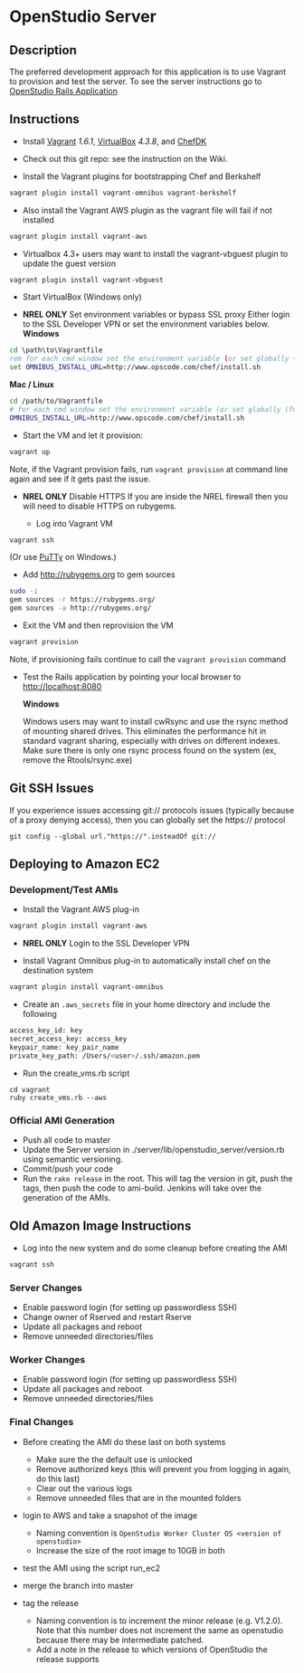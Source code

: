 # OpenStudio Server

## Description
The preferred development approach for this application is to use Vagrant to provision and test the server.  To see the server instructions go to [OpenStudio Rails Application](./openstudio-server/README.md)

## Instructions

- Install [Vagrant] *1.6.1*, [VirtualBox] *4.3.8*, and [ChefDK]
 
[Vagrant]: http://www.vagrantup.com/ "Vagrant"
[VirtualBox]: https://www.virtualbox.org/ "VirtualBox"
[ChefDK]: https://downloads.getchef.com/chef-dk/ "ChefDK"

- Check out this git repo: see the instruction on the Wiki.  

- Install the Vagrant plugins for bootstrapping Chef and Berkshelf

```sh
vagrant plugin install vagrant-omnibus vagrant-berkshelf
```

- Also install the Vagrant AWS plugin as the vagrant file will fail if not installed

```sh
vagrant plugin install vagrant-aws
```

- Virtualbox 4.3+ users may want to install the vagrant-vbguest plugin to update the guest version

```sh
vagrant plugin install vagrant-vbguest
```

- Start VirtualBox (Windows only)

- **NREL ONLY** Set environment variables or bypass SSL proxy
Either login to the SSL Developer VPN or set the environment variables below.
  **Windows**  
```bat
cd \path\to\Vagrantfile
rem for each cmd window set the environment variable (or set globally (for NREL only)
set OMNIBUS_INSTALL_URL=http://www.opscode.com/chef/install.sh

```
  **Mac / Linux**  
```sh
cd /path/to/Vagrantfile
# for each cmd window set the environment variable (or set globally (for NREL only)
OMNIBUS_INSTALL_URL=http://www.opscode.com/chef/install.sh
```

- Start the VM and let it provision:  
```sh
vagrant up
```
  Note, if the Vagrant provision fails, run `vagrant provision` at command line again and see if it gets past the issue.

- **NREL ONLY** Disable HTTPS
If you are inside the NREL firewall then you will need to disable HTTPS on rubygems.

  - Log into Vagrant VM  

```sh
vagrant ssh
```

  (Or use [PuTTy](http://stackoverflow.com/questions/9885108/ssh-to-vagrant-box-in-windows) on Windows.)

- Add http://rubygems.org to gem sources

```sh
sudo -i
gem sources -r https://rubygems.org/
gem sources -a http://rubygems.org/
```

- Exit the VM and then reprovision the VM

```sh
vagrant provision
```

  Note, if provisioning fails continue to call the `vagrant provision` command

- Test the Rails application by pointing your local browser to [http://localhost:8080](http://localhost:8080)


  **Windows**  

  Windows users may want to install cwRsync and use the rsync method of mounting shared drives.
  This eliminates the performance hit in standard vagrant sharing, especially with drives on different indexes.
  Make sure there is only one rsync process found on the system (ex, remove the Rtools/rsync.exe)

## Git SSH Issues

If you experience issues accessing git:// protocols issues (typically because of a proxy denying access), then you can globally set the https:// protocol

```
git config --global url."https://".insteadOf git://
```

## Deploying to Amazon EC2

### Development/Test AMIs

- Install the Vagrant AWS plug-in

```sh
vagrant plugin install vagrant-aws
```

- **NREL ONLY** Login to the SSL Developer VPN

- Install Vagrant Omnibus plug-in to automatically install chef on the destination system

```sh
vagrant plugin install vagrant-omnibus
```

- Create an `.aws_secrets` file in your home directory and include the following

```sh
access_key_id: key
secret_access_key: access_key
keypair_name: key_pair_name
private_key_path: /Users/<user>/.ssh/amazon.pem
```

- Run the create_vms.rb script

```
cd vagrant
ruby create_vms.rb --aws
```

### Official AMI Generation

- Push all code to master
- Update the Server version in ./server/lib/openstudio_server/version.rb using semantic versioning.
- Commit/push your code
- Run the `rake release` in the root.
  This will tag the version in git, push the tags, then push the code to ami-build.  Jenkins will take over the generation of the AMIs.


## Old Amazon Image Instructions


- Log into the new system and do some cleanup before creating the AMI

```sh
vagrant ssh
```

### Server Changes
  + Enable password login (for setting up passwordless SSH)
  + Change owner of Rserved and restart Rserve
  + Update all packages and reboot
  + Remove unneeded directories/files


### Worker Changes
  + Enable password login (for setting up passwordless SSH)
  + Update all packages and reboot
  + Remove unneeded directories/files


### Final Changes
- Before creating the AMI do these last on both systems
  + Make sure the the default use is unlocked
  + Remove authorized keys (this will prevent you from logging in again, do this last)
  + Clear out the various logs
  + Remove unneeded files that are in the mounted folders

- login to AWS and take a snapshot of the image
  + Naming convention is `OpenStudio Worker Cluster OS <version of openstudio>`
  + Increase the size of the root image to 10GB in both

- test the AMI using the script run_ec2
- merge the branch into master
- tag the release
  + Naming convention is to increment the minor release (e.g. V1.2.0).  Note that this number does not increment the same as openstudio because there may be intermediate patched.
  + Add a note in the release to which versions of OpenStudio the release supports
